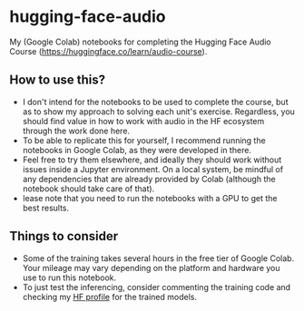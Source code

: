 # hugging-face-audio
My (Google Colab) notebooks for completing the Hugging Face Audio Course (https://huggingface.co/learn/audio-course).

## How to use this?
- I don't intend for the notebooks to be used to complete the course, but as to show my approach to solving each unit's exercise. Regardless, you should find value in how to work with audio in the HF ecosystem through the work done here.
- To be able to replicate this for yourself, I recommend running the notebooks in Google Colab, as they were developed in there.
- Feel free to try them elsewhere, and ideally they should work without issues inside a Jupyter environment. On a local system, be mindful of any dependencies that are already provided by Colab (although the notebook should take care of that).
- lease note that you need to run the notebooks with a GPU to get the best results.

## Things to consider
- Some of the training takes several hours in the free tier of Google Colab. Your mileage may vary depending on the platform and hardware you use to run this notebook.
- To just test the inferencing, consider commenting the training code and checking my [HF profile](https://huggingface.co/adbcode) for the trained models.
